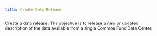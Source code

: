 ```yaml
---
title: Create Data Release
---
```


Create a data release: The objective is to release a new or updated description of the
data available from a single Common Fund Data Center.
